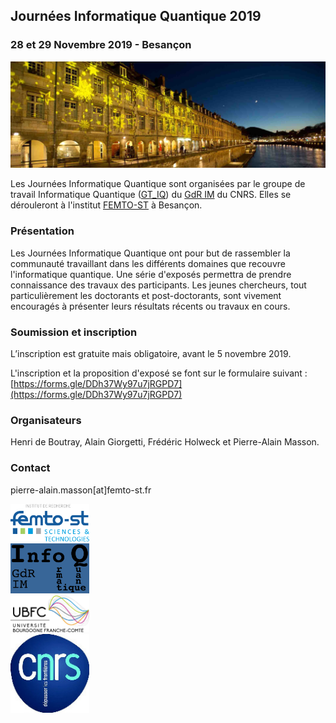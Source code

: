 ## Journées Informatique Quantique 2019

### 28 et 29 Novembre 2019 - Besançon

![Besançon by night](ressources/Besançon-by-night-banière.jpeg)

Les Journées Informatique Quantique sont organisées par le groupe de travail Informatique Quantique ([GT_IQ](https://members.loria.fr/SPerdrix/gt-iq/)) du [GdR IM](https://www.gdr-im.fr/) du CNRS. Elles se dérouleront à l'institut [FEMTO-ST](https://www.femto-st.fr/fr) à Besançon.

### Présentation

Les Journées Informatique Quantique ont pour but de rassembler la communauté travaillant dans les différents domaines que recouvre l'informatique quantique. Une série d'exposés permettra de prendre connaissance des travaux des participants. Les jeunes chercheurs, tout particulièrement les doctorants et post-doctorants, sont vivement encouragés à présenter leurs résultats récents ou travaux en cours.

### Soumission et inscription

L’inscription est gratuite mais obligatoire, avant le 5 novembre 2019.

L'inscription et la proposition d'exposé se font sur le formulaire suivant : [https://forms.gle/DDh37Wy97u7jRGPD7](https://forms.gle/DDh37Wy97u7jRGPD7)

<!--### Dates importantes

 * \[TODO : insérer date\]: date limite de soumission.
 * \[TODO : insérer date\]: notifications d’acceptation.
 * \[TODO : insérer date\]: date limite d’inscription.
 * \[TODO : insérer date\]: journées informatique quantique à FEMTO-ST.

### Programme

\[TODO : insérer programme\]

### Informations pratiques

Les journées se dérouleront au laboratoire FEMTO-ST, salle \[TODO : insérer salle\]. 

Comment y venir à FEMTO-ST ? \[TODO : insérer lien\]
Où se loger ? \[TODO : insérer lien\]-->


### Organisateurs

Henri de Boutray, Alain Giorgetti, Frédéric Holweck et Pierre-Alain Masson.

### Contact

pierre-alain.masson\[at\]femto-st.fr

<div> <div style="width: 25%; text-align: center;"> <img src="ressources/logo-femto.png" alt="logo-femto" width="150"/> </div> <div style="width: 25%; text-align: center;"> <img src="ressources/logo-gt-iq.png" alt="logo-gt-iq" width="150"/> </div> <div style="width: 25%; text-align: center;"> <img src="ressources/logo_ubfc.png" alt="logo-ubfc" width="150"/> </div> <div style="width: 25%; text-align: center;"> <img src="ressources/logo-cnrs.jpg" alt="logo-cnrs" width="150"/> </div> </div>
